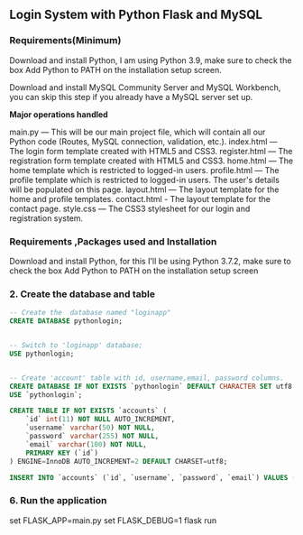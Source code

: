 ## Login System with Python Flask and MySQL

### Requirements(Minimum)

Download and install Python, I am using Python 3.9, make sure to check the box Add Python to PATH on the installation setup screen. </p>
Download and install MySQL Community Server and MySQL Workbench, you can skip this step if you already have a MySQL server set up. </p>

**Major operations handled**

main.py — This will be our main project file, which will contain all our Python code (Routes, MySQL connection, validation, etc.).
index.html — The login form template created with HTML5 and CSS3.
register.html — The registration form template created with HTML5 and CSS3.
home.html — The home template which is restricted to logged-in users.
profile.html — The profile template which is restricted to logged-in users. The user's details will be populated on this page.
layout.html — The layout template for the home and profile templates.
contact.html - The layout template for the contact page.
style.css — The CSS3 stylesheet for our login and registration system.


### Requirements ,Packages used and Installation
Download and install Python, for this  I'll be using Python 3.7.2, make sure to check the box Add Python to PATH on the installation setup screen

### 2. Create the database and table 

```sql
-- Create the  database named "loginapp"
CREATE DATABASE pythonlogin;


-- Switch to 'loginapp' database; 
USE pythonlogin; 


-- Create 'account' table with id, username,email, password columns. 
CREATE DATABASE IF NOT EXISTS `pythonlogin` DEFAULT CHARACTER SET utf8 COLLATE utf8_general_ci;
USE `pythonlogin`;

CREATE TABLE IF NOT EXISTS `accounts` (
	`id` int(11) NOT NULL AUTO_INCREMENT,
  	`username` varchar(50) NOT NULL,
  	`password` varchar(255) NOT NULL,
  	`email` varchar(100) NOT NULL,
    PRIMARY KEY (`id`)
) ENGINE=InnoDB AUTO_INCREMENT=2 DEFAULT CHARSET=utf8;

INSERT INTO `accounts` (`id`, `username`, `password`, `email`) VALUES (1, 'test', 'test', 'test@test.com'); 
```

### 6. Run the application 
set FLASK_APP=main.py
set FLASK_DEBUG=1
flask run
